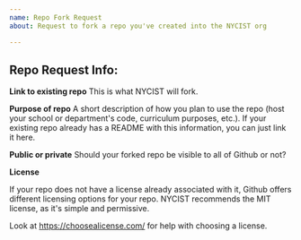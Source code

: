 ```yaml
---
name: Repo Fork Request
about: Request to fork a repo you've created into the NYCIST org

---
```


## Repo Request Info:

**Link to existing repo**
This is what NYCIST will fork.

**Purpose of repo**
A short description of how you plan to use the repo (host your school or department's code, curriculum purposes, etc.). If your existing repo already has a README with this information, you can just link it here.

**Public or private**
Should your forked repo be visible to all of Github or not?

**License**


If your repo does not have a license already associated with it, Github offers different licensing options for your repo. NYCIST recommends the MIT license, as it's simple and permissive.

Look at https://choosealicense.com/ for help with choosing a license.